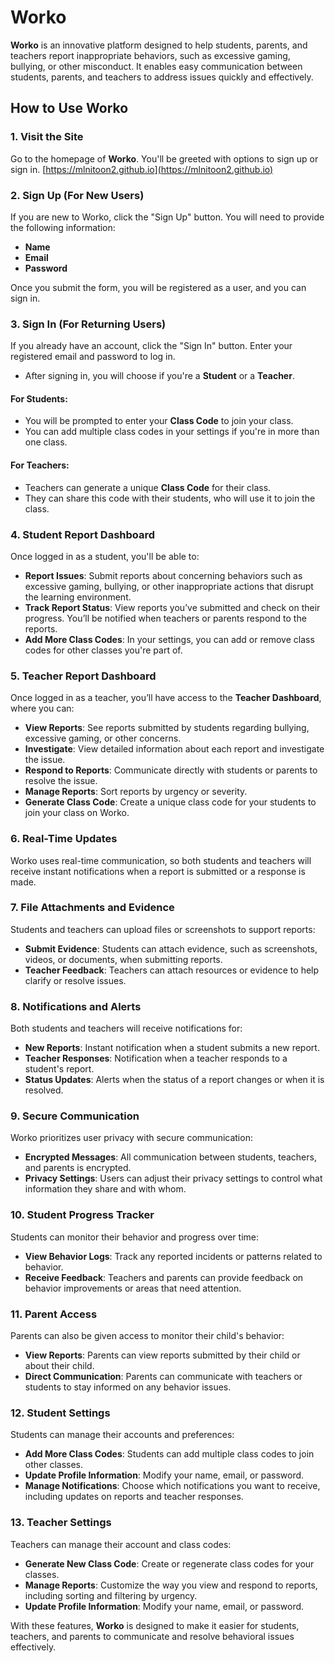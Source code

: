 # Worko

**Worko** is an innovative platform designed to help students, parents, and teachers report inappropriate behaviors, such as excessive gaming, bullying, or other misconduct. It enables easy communication between students, parents, and teachers to address issues quickly and effectively.

## How to Use Worko

### 1. **Visit the Site**

Go to the homepage of **Worko**. You'll be greeted with options to sign up or sign in. [https://mlnitoon2.github.io](https://mlnitoon2.github.io)

### 2. **Sign Up (For New Users)**

If you are new to Worko, click the "Sign Up" button. You will need to provide the following information:
- **Name**
- **Email**
- **Password**

Once you submit the form, you will be registered as a user, and you can sign in.

### 3. **Sign In (For Returning Users)**

If you already have an account, click the "Sign In" button. Enter your registered email and password to log in. 
- After signing in, you will choose if you're a **Student** or a **Teacher**.
  
#### **For Students**:
- You will be prompted to enter your **Class Code** to join your class. 
- You can add multiple class codes in your settings if you're in more than one class.

#### **For Teachers**:
- Teachers can generate a unique **Class Code** for their class. 
- They can share this code with their students, who will use it to join the class.

### 4. **Student Report Dashboard**

Once logged in as a student, you'll be able to:
- **Report Issues**: Submit reports about concerning behaviors such as excessive gaming, bullying, or other inappropriate actions that disrupt the learning environment.
- **Track Report Status**: View reports you’ve submitted and check on their progress. You’ll be notified when teachers or parents respond to the reports.
- **Add More Class Codes**: In your settings, you can add or remove class codes for other classes you're part of.

### 5. **Teacher Report Dashboard**

Once logged in as a teacher, you’ll have access to the **Teacher Dashboard**, where you can:
- **View Reports**: See reports submitted by students regarding bullying, excessive gaming, or other concerns.
- **Investigate**: View detailed information about each report and investigate the issue.
- **Respond to Reports**: Communicate directly with students or parents to resolve the issue.
- **Manage Reports**: Sort reports by urgency or severity.
- **Generate Class Code**: Create a unique class code for your students to join your class on Worko.

### 6. **Real-Time Updates**

Worko uses real-time communication, so both students and teachers will receive instant notifications when a report is submitted or a response is made.

### 7. **File Attachments and Evidence**

Students and teachers can upload files or screenshots to support reports:
- **Submit Evidence**: Students can attach evidence, such as screenshots, videos, or documents, when submitting reports.
- **Teacher Feedback**: Teachers can attach resources or evidence to help clarify or resolve issues.

### 8. **Notifications and Alerts**

Both students and teachers will receive notifications for:
- **New Reports**: Instant notification when a student submits a new report.
- **Teacher Responses**: Notification when a teacher responds to a student's report.
- **Status Updates**: Alerts when the status of a report changes or when it is resolved.

### 9. **Secure Communication**

Worko prioritizes user privacy with secure communication:
- **Encrypted Messages**: All communication between students, teachers, and parents is encrypted.
- **Privacy Settings**: Users can adjust their privacy settings to control what information they share and with whom.

### 10. **Student Progress Tracker**

Students can monitor their behavior and progress over time:
- **View Behavior Logs**: Track any reported incidents or patterns related to behavior.
- **Receive Feedback**: Teachers and parents can provide feedback on behavior improvements or areas that need attention.

### 11. **Parent Access**

Parents can also be given access to monitor their child's behavior:
- **View Reports**: Parents can view reports submitted by their child or about their child.
- **Direct Communication**: Parents can communicate with teachers or students to stay informed on any behavior issues.

### 12. **Student Settings**

Students can manage their accounts and preferences:
- **Add More Class Codes**: Students can add multiple class codes to join other classes.
- **Update Profile Information**: Modify your name, email, or password.
- **Manage Notifications**: Choose which notifications you want to receive, including updates on reports and teacher responses.
  
### 13. **Teacher Settings**

Teachers can manage their account and class codes:
- **Generate New Class Code**: Create or regenerate class codes for your classes.
- **Manage Reports**: Customize the way you view and respond to reports, including sorting and filtering by urgency.
- **Update Profile Information**: Modify your name, email, or password.

With these features, **Worko** is designed to make it easier for students, teachers, and parents to communicate and resolve behavioral issues effectively.

